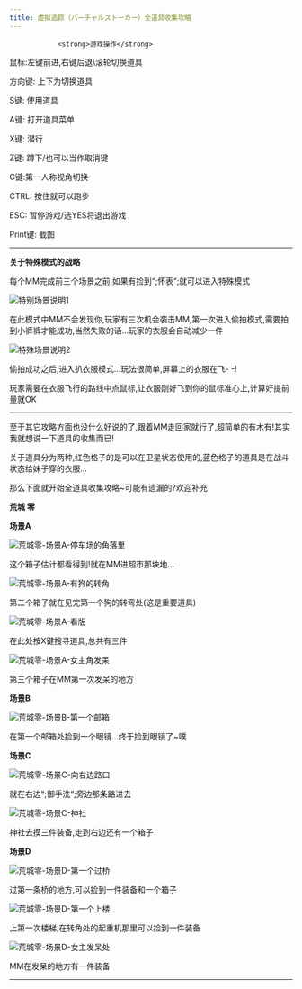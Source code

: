 ```yaml
---
title: 虚拟追踪（バーチャルストーカー）全道具收集攻略
---
```


                <strong>游戏操作</strong>

 鼠标:左键前进,右键后退\滚轮切换道具

  方向键: 上下为切换道具

  S键: 使用道具

  A键: 打开道具菜单

  X键: 潜行

  Z键: 蹲下/也可以当作取消键

  C键:第一人称视角切换

  CTRL: 按住就可以跑步

  ESC: 暂停游戏/选YES将退出游戏

  Print键: 截图

  -------------------------------------------------------------------------------------------

 <strong>关于特殊模式的战略</strong>

每个MM完成前三个场景之前,如果有捡到“;怀表“;就可以进入特殊模式

<img src="https://img.2dfan.com/old_source/guide/vstalk/01.jpg" alt="特别场景说明1" />

在此模式中MM不会发现你,玩家有三次机会袭击MM,第一次进入偷拍模式,需要拍到小裤裤才能成功,当然失败的话...玩家的衣服会自动减少一件

<img src="https://img.2dfan.com/old_source/guide/vstalk/02.jpg" alt="特殊场景说明2" />

偷拍成功之后,进入扒衣服模式...玩法很简单,屏幕上的衣服在飞- -!

  玩家需要在衣服飞行的路线中点鼠标,让衣服刚好飞到你的鼠标准心上,计算好提前量就OK

  ------------------------------------------------------------------------------------------- 

 至于其它攻略方面也没什么好说的了,跟着MM走回家就行了,超简单的有木有!其实我就想说一下道具的收集而已!

  关于道具分为两种,红色格子的是可以在卫星状态使用的,蓝色格子的道具是在战斗状态给妹子穿的衣服...

  那么下面就开始全道具收集攻略~可能有遗漏的?欢迎补充

 <strong>荒城 零</strong>

 <strong>场景A</strong>

<img src="https://img.2dfan.com/old_source/guide/vstalk/03.jpg" alt="荒城零-场景A-停车场的角落里" />

 这个箱子估计都看得到!就在MM进超市那块地...

 <img src="https://img.2dfan.com/old_source/guide/vstalk/04.jpg" alt="荒城零-场景A-有狗的转角" />

第二个箱子就在见完第一个狗的转弯处(这是重要道具)

 <img src="https://img.2dfan.com/old_source/guide/vstalk/05.jpg" alt="荒城零-场景A-看版" />

在此处按X键搜寻道具,总共有三件

 <img src="https://img.2dfan.com/old_source/guide/vstalk/06.jpg" alt="荒城零-场景A-女主角发呆" />

第三个箱子在MM第一次发呆的地方

 <strong>场景B</strong>

<img src="https://img.2dfan.com/old_source/guide/vstalk/07.jpg" alt="荒城零-场景B-第一个邮箱" />

在第一个邮箱处捡到一个眼镜...终于捡到眼镜了~噗

 <strong>场景C</strong>

 <img src="https://img.2dfan.com/old_source/guide/vstalk/08.jpg" alt="荒城零-场景C-向右边路口" />

 就在右边“;御手洗“;旁边那条路进去

<img src="https://img.2dfan.com/old_source/guide/vstalk/09.jpg" alt="荒城零-场景C-神社" />

神社去摸三件装备,走到右边还有一个箱子

 <strong>场景D</strong>

 <img src="https://img.2dfan.com/old_source/guide/vstalk/10.jpg" alt="荒城零-场景D-第一个过桥" />

 过第一条桥的地方,可以捡到一件装备和一个箱子

<img src="https://img.2dfan.com/old_source/guide/vstalk/11.jpg" alt="荒城零-场景D-第一个上楼" />

上第一次楼梯,在转角处的起重机那里可以捡到一件装备

<img src="https://img.2dfan.com/old_source/guide/vstalk/12.jpg" alt="荒城零-场景D-女主发呆处" />

MM在发呆的地方有一件装备 

  -------------------------------------------------------------------------------------------


              
